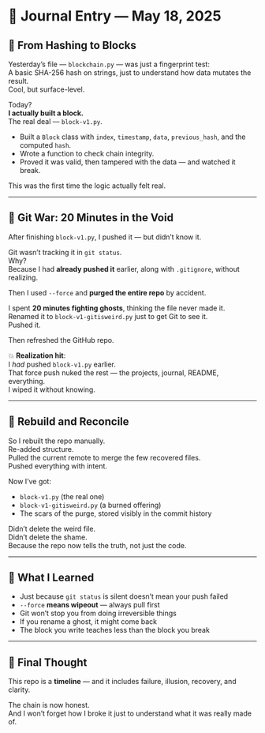 # 📜 Journal Entry — May 18, 2025

## 🧪 From Hashing to Blocks

Yesterday’s file — `blockchain.py` — was just a fingerprint test:  
A basic SHA-256 hash on strings, just to understand how data mutates the result.  
Cool, but surface-level.

Today?  
**I actually built a block.**  
The real deal — `block-v1.py`.

- Built a `Block` class with `index`, `timestamp`, `data`, `previous_hash`, and the computed `hash`.
- Wrote a function to check chain integrity.
- Proved it was valid, then tampered with the data — and watched it break.

This was the first time the logic actually felt real.

---

## 🧨 Git War: 20 Minutes in the Void

After finishing `block-v1.py`, I pushed it — but didn’t know it.

Git wasn’t tracking it in `git status`.  
Why?  
Because I had **already pushed it** earlier, along with `.gitignore`, without realizing.

Then I used `--force` and **purged the entire repo** by accident.

I spent **20 minutes fighting ghosts**, thinking the file never made it.  
Renamed it to `block-v1-gitisweird.py` just to get Git to see it.  
Pushed it.

Then refreshed the GitHub repo.

💥 **Realization hit**:  
I *had* pushed `block-v1.py` earlier.  
That force push nuked the rest — the projects, journal, README, everything.  
I wiped it without knowing.

---

## 🔁 Rebuild and Reconcile

So I rebuilt the repo manually.  
Re-added structure.  
Pulled the current remote to merge the few recovered files.  
Pushed everything with intent.

Now I’ve got:
- `block-v1.py` (the real one)
- `block-v1-gitisweird.py` (a burned offering)
- The scars of the purge, stored visibly in the commit history

Didn’t delete the weird file.  
Didn’t delete the shame.  
Because the repo now tells the truth, not just the code.

---

## 🧠 What I Learned

- Just because `git status` is silent doesn’t mean your push failed
- `--force` **means wipeout** — always pull first
- Git won’t stop you from doing irreversible things
- If you rename a ghost, it might come back
- The block you write teaches less than the block you break

---

## 🔖 Final Thought

 
This repo is a **timeline** — and it includes failure, illusion, recovery, and clarity.

The chain is now honest.  
And I won’t forget how I broke it just to understand what it was really made of.
